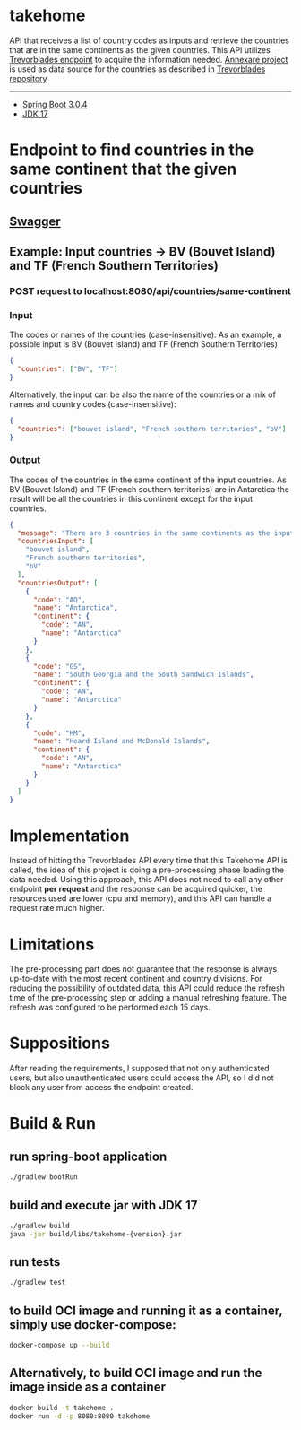 # takehome
API that receives a list of country codes as inputs and retrieve the countries that are in the same continents as the given countries.
This API utilizes [Trevorblades endpoint](https://countries.trevorblades.com/graphql) to acquire the information needed.
[Annexare project](https://annexare.github.io/Countries/) is used as data source for the countries as described in [Trevorblades repository](https://github.com/trevorblades/countries)  

<hr>

* [Spring Boot 3.0.4](https://start.spring.io/)
* [JDK 17](https://www.oracle.com/java/technologies/javase/jdk17-archive-downloads.html)

# Endpoint to find countries in the same continent that the given countries

## [Swagger](http://localhost:8080/swagger-ui/index.html) 

## Example: Input countries -> BV (Bouvet Island) and TF (French Southern Territories)

### POST request to localhost:8080/api/countries/same-continent

### Input
The codes or names of the countries (case-insensitive).
As an example, a possible input is BV (Bouvet Island) and TF (French Southern Territories)

```json
{
  "countries": ["BV", "TF"] 
}
```

Alternatively, the input can be also the name of the countries or a mix of names and country codes (case-insensitive):

```json
{
  "countries": ["bouvet island", "French southern territories", "bV"] 
}
```

### Output
The codes of the countries in the same continent of the input countries. 
As BV (Bouvet Island) and TF (French southern territories) are in Antarctica the result will be all the countries 
in this continent except for the input countries.

```json
{
  "message": "There are 3 countries in the same continents as the input countries bouvet island,French southern territories,bV",
  "countriesInput": [
    "bouvet island",
    "French southern territories",
    "bV"
  ],
  "countriesOutput": [
    {
      "code": "AQ",
      "name": "Antarctica",
      "continent": {
        "code": "AN",
        "name": "Antarctica"
      }
    },
    {
      "code": "GS",
      "name": "South Georgia and the South Sandwich Islands",
      "continent": {
        "code": "AN",
        "name": "Antarctica"
      }
    },
    {
      "code": "HM",
      "name": "Heard Island and McDonald Islands",
      "continent": {
        "code": "AN",
        "name": "Antarctica"
      }
    }
  ]
}
```

# Implementation
Instead of hitting the Trevorblades API every time that this Takehome API is called, the idea of this project is doing a pre-processing
phase loading the data needed. Using this approach, this API does not need to call any other endpoint **per request** and 
the response can be acquired quicker, the resources used are lower (cpu and memory), and this API can handle a request rate much higher.      

# Limitations
The pre-processing part does not guarantee that the response is always up-to-date with the most recent continent and country divisions. 
For reducing the possibility of outdated data, this API could reduce the refresh time of the pre-processing step or adding a manual refreshing feature. 
The refresh was configured to be performed each 15 days.

# Suppositions
After reading the requirements, I supposed that not only authenticated users, but also unauthenticated users could access the API, 
so I did not block any user from access the endpoint created.

# Build & Run 

## run spring-boot application
```bash
./gradlew bootRun
```

## build and execute jar with JDK 17
```bash
./gradlew build
java -jar build/libs/takehome-{version}.jar
```

## run tests
```bash
./gradlew test
```

## to build OCI image and running it as a container, simply use docker-compose:
```bash
docker-compose up --build
```

## Alternatively, to build OCI image and run the image inside as a container  
```bash
docker build -t takehome .
docker run -d -p 8080:8080 takehome
```